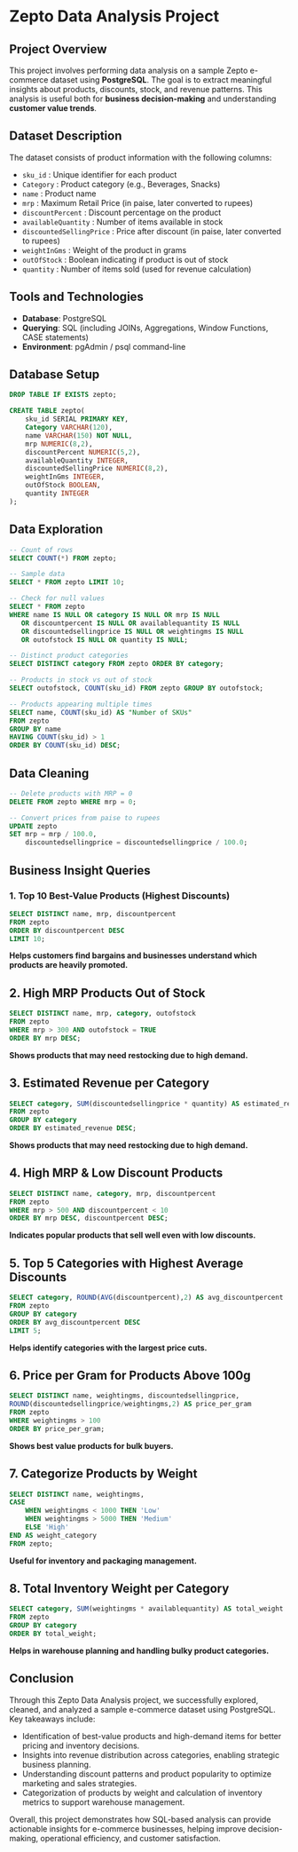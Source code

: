 # Zepto Data Analysis Project

## Project Overview
This project involves performing data analysis on a sample Zepto e-commerce dataset using **PostgreSQL**. The goal is to extract meaningful insights about products, discounts, stock, and revenue patterns. This analysis is useful both for **business decision-making** and understanding **customer value trends**.

## Dataset Description
The dataset consists of product information with the following columns:

- `sku_id` : Unique identifier for each product
- `Category` : Product category (e.g., Beverages, Snacks)
- `name` : Product name
- `mrp` : Maximum Retail Price (in paise, later converted to rupees)
- `discountPercent` : Discount percentage on the product
- `availableQuantity` : Number of items available in stock
- `discountedSellingPrice` : Price after discount (in paise, later converted to rupees)
- `weightInGms` : Weight of the product in grams
- `outOfStock` : Boolean indicating if product is out of stock
- `quantity` : Number of items sold (used for revenue calculation)

## Tools and Technologies
- **Database**: PostgreSQL
- **Querying**: SQL (including JOINs, Aggregations, Window Functions, CASE statements)
- **Environment**: pgAdmin / psql command-line

## Database Setup
```sql
DROP TABLE IF EXISTS zepto;

CREATE TABLE zepto(
    sku_id SERIAL PRIMARY KEY, 
    Category VARCHAR(120),
    name VARCHAR(150) NOT NULL,
    mrp NUMERIC(8,2),
    discountPercent NUMERIC(5,2),
    availableQuantity INTEGER,
    discountedSellingPrice NUMERIC(8,2),
    weightInGms INTEGER,
    outOfStock BOOLEAN,
    quantity INTEGER
);
```

## Data Exploration
```sql
-- Count of rows
SELECT COUNT(*) FROM zepto;

-- Sample data
SELECT * FROM zepto LIMIT 10;

-- Check for null values
SELECT * FROM zepto
WHERE name IS NULL OR category IS NULL OR mrp IS NULL
   OR discountpercent IS NULL OR availablequantity IS NULL
   OR discountedsellingprice IS NULL OR weightingms IS NULL
   OR outofstock IS NULL OR quantity IS NULL;

-- Distinct product categories
SELECT DISTINCT category FROM zepto ORDER BY category;

-- Products in stock vs out of stock
SELECT outofstock, COUNT(sku_id) FROM zepto GROUP BY outofstock;

-- Products appearing multiple times
SELECT name, COUNT(sku_id) AS "Number of SKUs"
FROM zepto
GROUP BY name
HAVING COUNT(sku_id) > 1
ORDER BY COUNT(sku_id) DESC;
```

## Data Cleaning
```sql
-- Delete products with MRP = 0
DELETE FROM zepto WHERE mrp = 0;

-- Convert prices from paise to rupees
UPDATE zepto
SET mrp = mrp / 100.0,
    discountedsellingprice = discountedsellingprice / 100.0;
```

## Business Insight Queries
### 1. Top 10 Best-Value Products (Highest Discounts)
``` sql
SELECT DISTINCT name, mrp, discountpercent
FROM zepto 
ORDER BY discountpercent DESC
LIMIT 10;
```
**Helps customers find bargains and businesses understand which products are heavily promoted.**

## 2. High MRP Products Out of Stock
``` sql
SELECT DISTINCT name, mrp, category, outofstock
FROM zepto
WHERE mrp > 300 AND outofstock = TRUE
ORDER BY mrp DESC;
```
**Shows products that may need restocking due to high demand.**

## 3. Estimated Revenue per Category
``` sql
SELECT category, SUM(discountedsellingprice * quantity) AS estimated_revenue
FROM zepto
GROUP BY category
ORDER BY estimated_revenue DESC;
```
**Shows products that may need restocking due to high demand.**

## 4. High MRP & Low Discount Products
``` sql
SELECT DISTINCT name, category, mrp, discountpercent
FROM zepto
WHERE mrp > 500 AND discountpercent < 10
ORDER BY mrp DESC, discountpercent DESC;
```
**Indicates popular products that sell well even with low discounts.**

## 5. Top 5 Categories with Highest Average Discounts
``` sql
SELECT category, ROUND(AVG(discountpercent),2) AS avg_discountpercent
FROM zepto
GROUP BY category
ORDER BY avg_discountpercent DESC
LIMIT 5;
```
**Helps identify categories with the largest price cuts.**

## 6. Price per Gram for Products Above 100g
``` sql
SELECT DISTINCT name, weightingms, discountedsellingprice,
ROUND(discountedsellingprice/weightingms,2) AS price_per_gram
FROM zepto
WHERE weightingms > 100
ORDER BY price_per_gram;
```
**Shows best value products for bulk buyers.**

## 7. Categorize Products by Weight
``` sql
SELECT DISTINCT name, weightingms,
CASE 
    WHEN weightingms < 1000 THEN 'Low'
    WHEN weightingms > 5000 THEN 'Medium'
    ELSE 'High'
END AS weight_category
FROM zepto;
```
**Useful for inventory and packaging management.**

## 8. Total Inventory Weight per Category
``` sql
SELECT category, SUM(weightingms * availablequantity) AS total_weight
FROM zepto 
GROUP BY category
ORDER BY total_weight;
```
**Helps in warehouse planning and handling bulky product categories.**

## Conclusion
Through this Zepto Data Analysis project, we successfully explored, cleaned, and analyzed a sample e-commerce dataset using PostgreSQL. Key takeaways include:

- Identification of best-value products and high-demand items for better pricing and inventory decisions.
- Insights into revenue distribution across categories, enabling strategic business planning.
- Understanding discount patterns and product popularity to optimize marketing and sales strategies.
- Categorization of products by weight and calculation of inventory metrics to support warehouse management.

Overall, this project demonstrates how SQL-based analysis can provide actionable insights for e-commerce businesses, helping improve decision-making, operational efficiency, and customer satisfaction.


